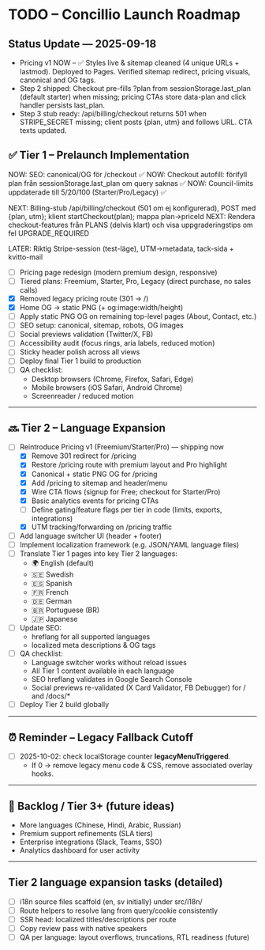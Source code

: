 # TODO – Concillio Launch Roadmap

## Status Update — 2025-09-18
- Pricing v1 NOW – ✅ Styles live & sitemap cleaned (4 unique URLs + lastmod). Deployed to Pages. Verified sitemap redirect, pricing visuals, canonical and OG tags.
- Step 2 shipped: Checkout pre-fills ?plan from sessionStorage.last_plan (default starter) when missing; pricing CTAs store data-plan and click handler persists last_plan.
- Step 3 stub ready: /api/billing/checkout returns 501 when STRIPE_SECRET missing; client posts {plan, utm} and follows URL. CTA texts updated.

## ✅ Tier 1 – Prelaunch Implementation

NOW: SEO: canonical/OG för /checkout ✅
NOW: Checkout autofill: förifyll plan från sessionStorage.last_plan om query saknas ✅
NOW: Council-limits uppdaterade till 5/20/100 (Starter/Pro/Legacy) ✅

NEXT: Billing-stub /api/billing/checkout (501 om ej konfigurerad), POST med {plan, utm}; klient startCheckout(plan); mappa plan→priceId
NEXT: Rendera checkout-features från PLANS (delvis klart) och visa uppgraderingstips om fel UPGRADE_REQUIRED

LATER: Riktig Stripe-session (test-läge), UTM→metadata, tack-sida + kvitto-mail

- [ ] Pricing page redesign (modern premium design, responsive)
- [ ] Tiered plans: Freemium, Starter, Pro, Legacy (direct purchase, no sales calls)
- [x] Removed legacy pricing route (301 → /)
- [x] Home OG → static PNG (+ og:image:width/height)
- [ ] Apply static PNG OG on remaining top-level pages (About, Contact, etc.)
- [ ] SEO setup: canonical, sitemap, robots, OG images
- [ ] Social previews validation (Twitter/X, FB)
- [ ] Accessibility audit (focus rings, aria labels, reduced motion)
- [ ] Sticky header polish across all views
- [ ] Deploy final Tier 1 build to production
- [ ] QA checklist: 
  - Desktop browsers (Chrome, Firefox, Safari, Edge)  
  - Mobile browsers (iOS Safari, Android Chrome)  
  - Screenreader / reduced motion  

---

## 🔜 Tier 2 – Language Expansion

- [ ] Reintroduce Pricing v1 (Freemium/Starter/Pro) — shipping now
  - [x] Remove 301 redirect for /pricing
  - [x] Restore /pricing route with premium layout and Pro highlight
  - [x] Canonical + static PNG OG for /pricing
  - [x] Add /pricing to sitemap and header/menu
  - [x] Wire CTA flows (signup for Free; checkout for Starter/Pro)
  - [x] Basic analytics events for pricing CTAs
  - [ ] Define gating/feature flags per tier in code (limits, exports, integrations)
  - [x] UTM tracking/forwarding on /pricing traffic

- [ ] Add language switcher UI (header + footer)
- [ ] Implement localization framework (e.g. JSON/YAML language files)
- [ ] Translate Tier 1 pages into key Tier 2 languages:
  - 🌍 English (default)
  - 🇸🇪 Swedish
  - 🇪🇸 Spanish
  - 🇫🇷 French
  - 🇩🇪 German
  - 🇧🇷 Portuguese (BR)
  - 🇯🇵 Japanese
- [ ] Update SEO:
  - hreflang for all supported languages
  - localized meta descriptions & OG tags
- [ ] QA checklist:
  - Language switcher works without reload issues
  - All Tier 1 content available in each language
  - SEO hreflang validates in Google Search Console
  - Social previews re-validated (X Card Validator, FB Debugger) for / and /docs/*
- [ ] Deploy Tier 2 build globally

---

## ⏰ Reminder – Legacy Fallback Cutoff
- [ ] 2025-10-02: check localStorage counter __legacyMenuTriggered__.
  - If 0 → remove legacy menu code & CSS, remove associated overlay hooks.


---

## 📌 Backlog / Tier 3+ (future ideas)
- More languages (Chinese, Hindi, Arabic, Russian)
- Premium support refinements (SLA tiers)
- Enterprise integrations (Slack, Teams, SSO)
- Analytics dashboard for user activity

---

## Tier 2 language expansion tasks (detailed)
- [ ] i18n source files scaffold (en, sv initially) under src/i18n/
- [ ] Route helpers to resolve lang from query/cookie consistently
- [ ] SSR head: localized titles/descriptions per route
- [ ] Copy review pass with native speakers
- [ ] QA per language: layout overflows, truncations, RTL readiness (future)
